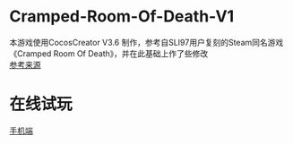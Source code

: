 # Cramped-Room-Of-Death-V1
本游戏使用CocosCreator V3.6 制作，参考自SLI97用户复刻的Steam同名游戏《Cramped Room Of Death》，并在此基础上作了些修改  
[参考来源](https://github.com/SLI97/cocos-cramped-room-of-death)  

# 在线试玩
[手机端](https://elise-go.github.io/CrampedRoomOfDeath/)
